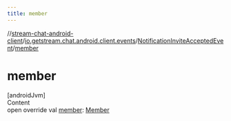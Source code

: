 ```yaml
---
title: member
---
```

//[stream-chat-android-client](../../../index.md)/[io.getstream.chat.android.client.events](../index.md)/[NotificationInviteAcceptedEvent](index.md)/[member](member.md)



# member  
[androidJvm]  
Content  
open override val [member](member.md): [Member](../../io.getstream.chat.android.client.models/Member/index.md)  



